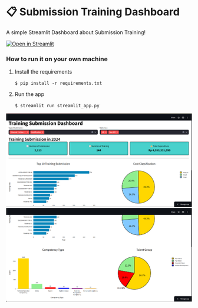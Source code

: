 # 📋 Submission Training Dashboard

A simple Streamlit Dashboard about Submission Training!

[![Open in Streamlit](https://static.streamlit.io/badges/streamlit_badge_black_white.svg)](https://subdash.streamlit.app/)

### How to run it on your own machine

1. Install the requirements

   ```
   $ pip install -r requirements.txt
   ```

2. Run the app

   ```
   $ streamlit run streamlit_app.py
   ```

![image1](https://github.com/FatimatuzzahroMutmainnah/Dashboard/blob/main/dashboard%20image/view1)
![image1](https://github.com/FatimatuzzahroMutmainnah/Dashboard/blob/main/dashboard%20image/view2)
